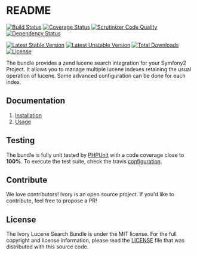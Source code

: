 # README

[![Build Status](https://secure.travis-ci.org/egeloen/IvoryLuceneSearchBundle.png?branch=master)](http://travis-ci.org/egeloen/IvoryLuceneSearchBundle)
[![Coverage Status](https://coveralls.io/repos/egeloen/IvoryLuceneSearchBundle/badge.png?branch=master)](https://coveralls.io/r/egeloen/IvoryLuceneSearchBundle?branch=master)
[![Scrutinizer Code Quality](https://scrutinizer-ci.com/g/egeloen/IvoryLuceneSearchBundle/badges/quality-score.png?b=master)](https://scrutinizer-ci.com/g/egeloen/IvoryLuceneSearchBundle/?branch=master)
[![Dependency Status](https://www.versioneye.com/php/egeloen:lucene-search-bundle/badge.svg)](https://www.versioneye.com/php/egeloen:lucene-search-bundle)

[![Latest Stable Version](https://poser.pugx.org/egeloen/lucene-search-bundle/v/stable.svg)](https://packagist.org/packages/egeloen/lucene-search-bundle)
[![Latest Unstable Version](https://poser.pugx.org/egeloen/lucene-search-bundle/v/unstable.svg)](https://packagist.org/packages/egeloen/lucene-search-bundle)
[![Total Downloads](https://poser.pugx.org/egeloen/lucene-search-bundle/downloads.svg)](https://packagist.org/packages/egeloen/lucene-search-bundle)
[![License](https://poser.pugx.org/egeloen/lucene-search-bundle/license.svg)](https://packagist.org/packages/egeloen/lucene-search-bundle)

The bundle provides a zend lucene search integration for your Symfony2 Project. It allows you to manage multiple
lucene indexes retaining the usual operation of lucene. Some advanced configuration can be done for each index.

## Documentation

  1. [Installation](/Resources/doc/installation.md)
  2. [Usage](/Resources/doc/usage.md)

## Testing

The bundle is fully unit tested by [PHPUnit](http://www.phpunit.de/) with a code coverage close to **100%**. To
execute the test suite, check the travis [configuration](/.travis.yml).

## Contribute

We love contributors! Ivory is an open source project. If you'd like to contribute, feel free to propose a PR!

## License

The Ivory Lucene Search Bundle is under the MIT license. For the full copyright and license information, please read
the [LICENSE](/LICENSE) file that was distributed with this source code.
